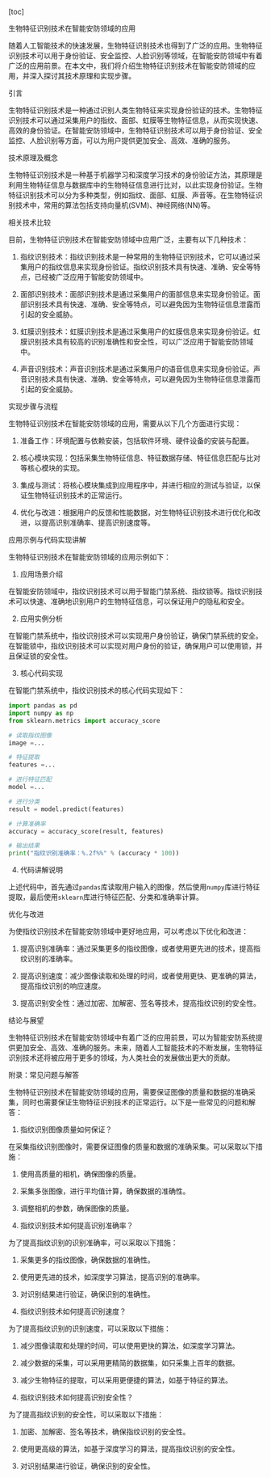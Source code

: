 
[toc]                    
                
                
生物特征识别技术在智能安防领域的应用

随着人工智能技术的快速发展，生物特征识别技术也得到了广泛的应用。生物特征识别技术可以用于身份验证、安全监控、人脸识别等领域，在智能安防领域中有着广泛的应用前景。在本文中，我们将介绍生物特征识别技术在智能安防领域的应用，并深入探讨其技术原理和实现步骤。

引言

生物特征识别技术是一种通过识别人类生物特征来实现身份验证的技术。生物特征识别技术可以通过采集用户的指纹、面部、虹膜等生物特征信息，从而实现快速、高效的身份验证。在智能安防领域中，生物特征识别技术可以用于身份验证、安全监控、人脸识别等方面，可以为用户提供更加安全、高效、准确的服务。

技术原理及概念

生物特征识别技术是一种基于机器学习和深度学习技术的身份验证方法，其原理是利用生物特征信息与数据库中的生物特征信息进行比对，以此实现身份验证。生物特征识别技术可以分为多种类型，例如指纹、面部、虹膜、声音等。在生物特征识别技术中，常用的算法包括支持向量机(SVM)、神经网络(NN)等。

相关技术比较

目前，生物特征识别技术在智能安防领域中应用广泛，主要有以下几种技术：

1. 指纹识别技术：指纹识别技术是一种常用的生物特征识别技术，它可以通过采集用户的指纹信息来实现身份验证。指纹识别技术具有快速、准确、安全等特点，已经被广泛应用于智能安防领域中。

2. 面部识别技术：面部识别技术是通过采集用户的面部信息来实现身份验证。面部识别技术具有快速、准确、安全等特点，可以避免因为生物特征信息泄露而引起的安全威胁。

3. 虹膜识别技术：虹膜识别技术是通过采集用户的虹膜信息来实现身份验证。虹膜识别技术具有较高的识别准确性和安全性，可以广泛应用于智能安防领域中。

4. 声音识别技术：声音识别技术是通过采集用户的语音信息来实现身份验证。声音识别技术具有快速、准确、安全等特点，可以避免因为生物特征信息泄露而引起的安全威胁。

实现步骤与流程

生物特征识别技术在智能安防领域的应用，需要从以下几个方面进行实现：

1. 准备工作：环境配置与依赖安装，包括软件环境、硬件设备的安装与配置。

2. 核心模块实现：包括采集生物特征信息、特征数据存储、特征信息匹配与比对等核心模块的实现。

3. 集成与测试：将核心模块集成到应用程序中，并进行相应的测试与验证，以保证生物特征识别技术的正常运行。

4. 优化与改进：根据用户的反馈和性能数据，对生物特征识别技术进行优化和改进，以提高识别准确率、提高识别速度等。

应用示例与代码实现讲解

生物特征识别技术在智能安防领域的应用示例如下：

1. 应用场景介绍

在智能安防领域中，指纹识别技术可以用于智能门禁系统、指纹锁等。指纹识别技术可以快速、准确地识别用户的生物特征信息，可以保证用户的隐私和安全。

2. 应用实例分析

在智能门禁系统中，指纹识别技术可以实现用户身份验证，确保门禁系统的安全。在智能锁中，指纹识别技术可以实现对用户身份的验证，确保用户可以使用锁，并且保证锁的安全性。

3. 核心代码实现

在智能门禁系统中，指纹识别技术的核心代码实现如下：

```python
import pandas as pd
import numpy as np
from sklearn.metrics import accuracy_score

# 读取指纹图像
image =...

# 特征提取
features =...

# 进行特征匹配
model =...

# 进行分类
result = model.predict(features)

# 计算准确率
accuracy = accuracy_score(result, features)

# 输出结果
print("指纹识别准确率：%.2f%%" % (accuracy * 100))
```

4. 代码讲解说明

上述代码中，首先通过`pandas`库读取用户输入的图像，然后使用`numpy`库进行特征提取，最后使用`sklearn`库进行特征匹配、分类和准确率计算。

优化与改进

为使指纹识别技术在智能安防领域中更好地应用，可以考虑以下优化和改进：

1. 提高识别准确率：通过采集更多的指纹图像，或者使用更先进的技术，提高指纹识别的准确率。

2. 提高识别速度：减少图像读取和处理的时间，或者使用更快、更准确的算法，提高指纹识别的响应速度。

3. 提高识别安全性：通过加密、加解密、签名等技术，提高指纹识别的安全性。

结论与展望

生物特征识别技术在智能安防领域中有着广泛的应用前景，可以为智能安防系统提供更加安全、高效、准确的服务。未来，随着人工智能技术的不断发展，生物特征识别技术还将被应用于更多的领域，为人类社会的发展做出更大的贡献。

附录：常见问题与解答

生物特征识别技术在智能安防领域的应用，需要保证图像的质量和数据的准确采集，同时也需要保证生物特征识别技术的正常运行。以下是一些常见的问题和解答：

1. 指纹识别图像质量如何保证？

在采集指纹识别图像时，需要保证图像的质量和数据的准确采集。可以采取以下措施：

1. 使用高质量的相机，确保图像的质量。

2. 采集多张图像，进行平均值计算，确保数据的准确性。

3. 调整相机的参数，确保图像的质量。

2. 指纹识别技术如何提高识别准确率？

为了提高指纹识别的识别准确率，可以采取以下措施：

1. 采集更多的指纹图像，确保数据的准确性。

2. 使用更先进的技术，如深度学习算法，提高识别的准确率。

3. 对识别结果进行验证，确保识别的准确性。

3. 指纹识别技术如何提高识别速度？

为了提高指纹识别的识别速度，可以采取以下措施：

1. 减少图像读取和处理的时间，可以使用更快的算法，如深度学习算法。

2. 减少数据的采集，可以采用更精简的数据集，如只采集上百年的数据。

3. 减少生物特征的提取，可以采用更便捷的算法，如基于特征的算法。

4. 指纹识别技术如何提高识别安全性？

为了提高指纹识别的安全性，可以采取以下措施：

1. 加密、加解密、签名等技术，确保指纹识别的安全性。

2. 使用更高级的算法，如基于深度学习的算法，提高指纹识别的安全性。

3. 对识别结果进行验证，确保识别的安全性。

